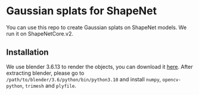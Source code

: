 # Gaussian splats for ShapeNet
You can use this repo to create Gaussian splats on ShapeNet models. We run it on ShapeNetCore.v2.
## Installation
We use blender 3.6.13 to render the objects, you can download it [here](https://www.blender.org/download/release/Blender3.6/blender-3.6.13-linux-x64.tar.xz). After extracting blender, please go to ```/path/to/blender/3.6/python/bin/python3.10``` and install ```numpy```, ```opencv-python```, ```trimesh``` and ```plyfile```.

